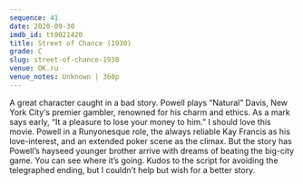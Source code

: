 ```yaml
---
sequence: 41
date: 2020-09-30
imdb_id: tt0021420
title: Street of Chance (1930)
grade: C
slug: street-of-chance-1930
venue: OK.ru
venue_notes: Unknown | 360p
---
```


A great character caught in a bad story. Powell plays “Natural” Davis, New York City‘s premier gambler, renowned for his charm and ethics. As a mark says early, “It a pleasure to lose your money to him.” I should love this movie. Powell in a Runyonesque role, the always reliable Kay Francis as his love-interest, and an extended poker scene as the climax. But the story has Powell’s hayseed younger brother arrive with dreams of beating the big-city game. You can see where it’s going. Kudos to the script for avoiding the telegraphed ending, but I couldn’t help but wish for a better story.
